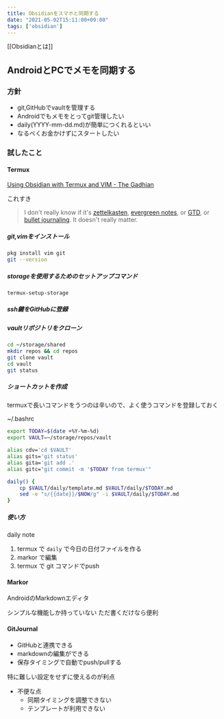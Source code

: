 ```yaml
---
title: Obsidianをスマホと同期する
date: "2021-05-02T15:11:00+09:00"
tags: ['obsidian']
---
```


[[Obsidianとは]]

## AndroidとPCでメモを同期する

### 方針

- git,GitHubでvaultを管理する
- Androidでもメモをとってgit管理したい
- daily(YYYY-mm-dd.md)が簡単につくれるといい
- なるべくお金かけずにスタートしたい

### 試したこと

#### Termux

[Using Obsidian with Termux and VIM - The Gadhian](https://www.thegadhian.com/posts/using-obsidian-with-termux-and-vim/)

これすき

> I don't really know if it's [zettelkasten](https://zettelkasten.de/posts/overview/#the-introduction-to-the-zettelkasten-method), [evergreen notes](https://notes.andymatuschak.org/Evergreen_notes), or [GTD](https://gettingthingsdone.com/what-is-gtd/), or [bullet journaling](https://bulletjournal.com/). It doesn't really matter.

##### git,vimをインストール

```sh
pkg install vim git
git --version
```

##### storageを使用するためのセットアップコマンド

```sh
termux-setup-storage
```

##### ssh鍵をGitHubに登録

##### vaultリポジトリをクローン

```sh
cd ~/storage/shared
mkdir repos && cd repos
git clone vault
cd vault
git status
```

##### ショートカットを作成

termuxで長いコマンドをうつのは辛いので、よく使うコマンドを登録しておく

~/.bashrc

```sh
export TODAY=$(date +%Y-%m-%d)
export VAULT=~/storage/repos/vault

alias cdv='cd $VAULT'
alias gits='git status'
alias gita='git add .'
alias gitc="git commit -m '$TODAY from termux'"

daily() {
	cp $VAULT/daily/template.md $VAULT/daily/$TODAY.md
	sed -e "s/{{date}}/$NOW/g" -i $VAULT/daily/$TODAY.md
}
```

##### 使い方

daily note

1. termux で `daily` で今日の日付ファイルを作る
2. markor で編集
3. termux で git コマンドでpush

#### Markor

AndroidのMarkdownエディタ

シンプルな機能しか持っていない
ただ書くだけなら便利

#### GitJournal

- GitHubと連携できる
- markdownの編集ができる
- 保存タイミングで自動でpush/pullする

特に難しい設定をせずに使えるのが利点

- 不便な点
    - 同期タイミングを調整できない
    - テンプレートが利用できない
